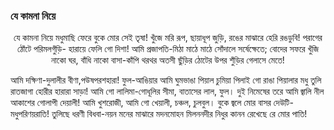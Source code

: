 ### যে কামনা নিয়ে
<p style="text-align:center">যে কামনা নিয়ে মধুমাছি ফেরে বুকে মোর সেই তৃষা!
খুঁজে মরি রূপ, ছায়াধূপ জুড়ি,
রঙের মাঝারে হেরি রঙডুবি!
পরাগের ঠোঁটে পরিমলগুঁড়ি-
হারায়ে ফেলি গো দিশা!
আমি প্রজাপতি-মিঠা মাঠে মাঠে সোঁদালে সর্ষেক্ষেতে;
বোদের সফরে খুঁজি নাকো ঘর,
বাঁধি নাকো বাসা-কাঁপি থরথর
অতসী ছুঁড়ির ঠোটের উপর
শুঁড়ির গেলাসে মেতে!</p>
আমি দক্ষিণা-দুলালীর বীণা,পউষপরশহারা!  
ফুল-আঙিয়ার আমি ঘুমভাঙা  
পিয়াল চুমিয়া পিলাই গো রাঙা  
পিয়ালার মধু তুলি রাতজাগা  
হোরীর হারারা সাড়া!  
আমি গো লালিমা-গোধূলির সীমা, বাতাসের লাল, ফুল।  
দুই নিমেষের তরে আমি জ্বালি  
নীল আকাশের গোলাপী দেয়ালী!  
আমি খুশরোজী, আমি গো খেয়ালী,  
চঞ্চল, চুলবুল।  
বুকে জ্বলে মোর বাসর দেউটি-মধুপরিণয়রাতি!  
তুলিছে ধরণী বিধবা-নয়ন  
মনের মাঝারে মদনমোহন  
মিলননদীর নিধুর কানন  
রেখেছে রে মোর পাতি!  
